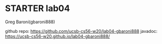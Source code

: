 # STARTER lab04
Greg Baroni(gbaroni888)

github repo: https://github.com/ucsb-cs56-w20/lab04-gbaroni888
javadoc: https://ucsb-cs56-w20.github.io/lab04-gbaroni888/

